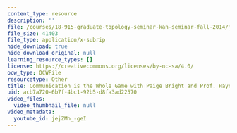 ```yaml
---
content_type: resource
description: ''
file: /courses/18-915-graduate-topology-seminar-kan-seminar-fall-2014/jejZMh_-geI_captions.webvtt
file_size: 41403
file_type: application/x-subrip
hide_download: true
hide_download_original: null
learning_resource_types: []
license: https://creativecommons.org/licenses/by-nc-sa/4.0/
ocw_type: OCWFile
resourcetype: Other
title: Communication is the Whole Game with Paige Bright and Prof. Haynes Miller captions
uid: acb7a720-6b7f-4bc1-92b5-d8fa3ad22570
video_files:
  video_thumbnail_file: null
video_metadata:
  youtube_id: jejZMh_-geI
---
```

